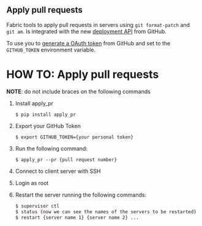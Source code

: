 ## Apply pull requests

Fabric tools to apply pull requests in servers using `git format-patch` and
`git am`.
Is integrated with the new [deployment
API](https://developer.github.com/v3/repos/deployments/) from GitHub.

To use you to [generate a OAuth token](https://github.com/settings/tokens/new)
from GitHub and set to the `GITHUB_TOKEN` environment variable.

HOW TO: Apply pull requests
===========================

**NOTE**: do not include braces on the following commands

1. Install apply_pr

    `$ pip install apply_pr`

2. Export your GitHub Token

    `$ export GITHUB_TOKEN={your personal token}`

3. Run the following command:

    `$ apply_pr --pr {pull request number}`

6. Connect to client server with SSH
7. Login as root
8. Restart the server running the following commands:

    ```sh
    $ supervisor ctl
    $ status (now we can see the names of the servers to be restarted)
    $ restart {server name 1} {server name 2} ...
    ```
